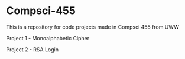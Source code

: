 # Compsci-455

This is a repository for code projects made in Compsci 455 from UWW

Project 1 - Monoalphabetic Cipher

Project 2 - RSA Login
